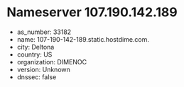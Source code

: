 # Nameserver 107.190.142.189

* as_number: 33182
* name: 107-190-142-189.static.hostdime.com.
* city: Deltona
* country: US
* organization: DIMENOC
* version: Unknown
* dnssec: false
